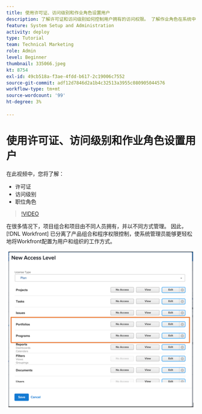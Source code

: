 ```yaml
---
title: 使用许可证、访问级别和作业角色设置用户
description: 了解许可证和访问级别如何控制用户拥有的访问权限。 了解作业角色在系统中的使用方式。
feature: System Setup and Administration
activity: deploy
type: Tutorial
team: Technical Marketing
role: Admin
level: Beginner
thumbnail: 335066.jpeg
kt: 8754
exl-id: 49cb518a-f3ae-4fdd-b617-2c19006c7552
source-git-commit: adf12d7846d2a1b4c32513a3955c080905044576
workflow-type: tm+mt
source-wordcount: '99'
ht-degree: 3%

---
```


# 使用许可证、访问级别和作业角色设置用户

在此视频中，您将了解：

* 许可证
* 访问级别
* 职位角色

>[!VIDEO](https://video.tv.adobe.com/v/335066/?quality=12)

在很多情况下，项目组合和项目由不同人员拥有，并以不同方式管理。 因此， [!DNL Workfront] 已分离了产品组合和程序权限控制，使系统管理员能够更轻松地将Workfront配置为用户和组织的工作方式。

![[!UICONTROL Portfolios] 和 [!UICONTROL Programs] 突出显示的设置 [!UICONTROL New Access Level] 窗口](assets/admin-fund-access-levels.png)
